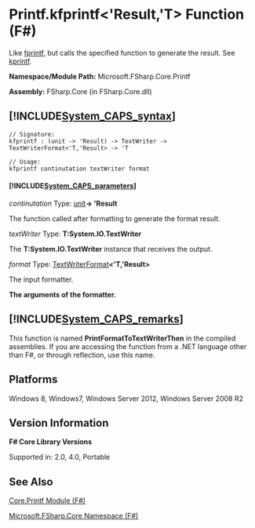 # Printf.kfprintf<'Result,'T> Function (F#)

Like [fprintf](http://msdn.microsoft.com/en-us/library/18f16c19-14e9-4eea-b147-cc302132c1e8), but calls the specified function to generate the result. See [kprintf](http://msdn.microsoft.com/en-us/library/fa31f68e-f039-4406-b9e1-688945430124).

**Namespace/Module Path:** Microsoft.FSharp.Core.Printf

**Assembly:** FSharp.Core (in FSharp.Core.dll)


## [!INCLUDE[System_CAPS_syntax](//System/Token/System_CAPS_syntax_md.md)]

```
// Signature:
kfprintf : (unit -> 'Result) -> TextWriter -> TextWriterFormat<'T,'Result> -> 'T

// Usage:
kfprintf continutation textWriter format
```

#### [!INCLUDE[System_CAPS_parameters](//System/Token/System_CAPS_parameters_md.md)]
*continutation*
Type: [unit](http://msdn.microsoft.com/en-us/library/00b837c2-6c8a-483a-87d3-0479c64037a7)**-&gt; 'Result**


The function called after formatting to generate the format result.


*textWriter*
Type: **T:System.IO.TextWriter**


The **T:System.IO.TextWriter** instance that receives the output.


*format*
Type: [TextWriterFormat](http://msdn.microsoft.com/en-us/library/869f361a-8789-4c2d-acfc-38adec848c68)**&lt;'T,'Result&gt;**


The input formatter.



**The arguments of the formatter.**
## [!INCLUDE[System_CAPS_remarks](//System/Token/System_CAPS_remarks_md.md)]
This function is named **PrintFormatToTextWriterThen** in the compiled assemblies. If you are accessing the function from a .NET language other than F#, or through reflection, use this name.


## Platforms
Windows 8, Windows7, Windows Server 2012, Windows Server 2008 R2


## Version Information
**F# Core Library Versions**

Supported in: 2.0, 4.0, Portable




## See Also
[Core.Printf Module &#40;F&#35;&#41;](Core.Printf+Module+28%F%2329%.md)

[Microsoft.FSharp.Core Namespace &#40;F&#35;&#41;](Microsoft.FSharp.Core+Namespace+28%F%2329%.md)

